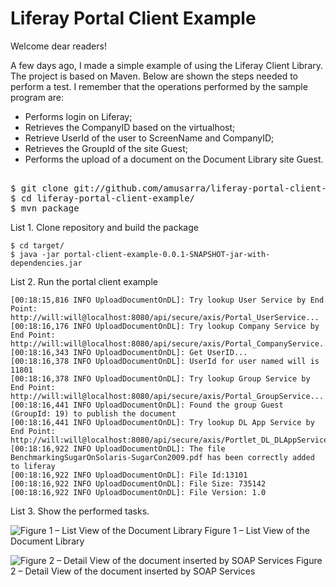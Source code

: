 Liferay Portal Client Example
=====================================
Welcome dear readers!

A few days ago, I made ​​a simple example of using the Liferay Client Library. The project is based on Maven. Below are shown the steps needed to perform a test. I remember that the operations performed by the sample program are:

* Performs login on Liferay;
* Retrieves the CompanyID based on the virtualhost;
* Retrieve UserId of the user to ScreenName and CompanyID;
* Retrieves the GroupId of the site Guest;
* Performs the upload of a document on the Document Library site Guest.

<pre>	
$ git clone git://github.com/amusarra/liferay-portal-client-example.git
$ cd liferay-portal-client-example/
$ mvn package
</pre>

List 1. Clone repository and build the package

	$ cd target/
	$ java -jar portal-client-example-0.0.1-SNAPSHOT-jar-with-dependencies.jar

List 2. Run the portal client example
	
	[00:18:15,816 INFO UploadDocumentOnDL]: Try lookup User Service by End Point: http://will:will@localhost:8080/api/secure/axis/Portal_UserService...
	[00:18:16,176 INFO UploadDocumentOnDL]: Try lookup Company Service by End Point: http://will:will@localhost:8080/api/secure/axis/Portal_CompanyService...
	[00:18:16,343 INFO UploadDocumentOnDL]: Get UserID...
	[00:18:16,378 INFO UploadDocumentOnDL]: UserId for user named will is 11801
	[00:18:16,378 INFO UploadDocumentOnDL]: Try lookup Group Service by End Point: http://will:will@localhost:8080/api/secure/axis/Portal_GroupService...
	[00:18:16,441 INFO UploadDocumentOnDL]: Found the group Guest (GroupId: 19) to publish the document
	[00:18:16,441 INFO UploadDocumentOnDL]: Try lookup DL App Service by End Point: http://will:will@localhost:8080/api/secure/axis/Portlet_DL_DLAppService...
	[00:18:16,922 INFO UploadDocumentOnDL]: The file BenchmarkingSugarOnSolaris-SugarCon2009.pdf has been correctly added to liferay
	[00:18:16,922 INFO UploadDocumentOnDL]: File Id:13101
	[00:18:16,922 INFO UploadDocumentOnDL]: File Size: 735142
	[00:18:16,922 INFO UploadDocumentOnDL]: File Version: 1.0

List 3. Show the performed tasks.

![Figure 1 – List View of the Document Library](http://musarra.files.wordpress.com/2013/05/screen-shot-2013-05-23-at-23-59-20.png)
Figure 1 – List View of the Document Library

![Figure 2 – Detail View of the document inserted by SOAP Services](http://musarra.files.wordpress.com/2013/05/screen-shot-2013-05-23-at-23-59-45.png)
Figure 2 – Detail View of the document inserted by SOAP Services
